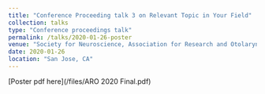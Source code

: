 ```yaml
---
title: "Conference Proceeding talk 3 on Relevant Topic in Your Field"
collection: talks
type: "Conference proceedings talk"
permalink: /talks/2020-01-26-poster
venue: "Society for Neuroscience, Association for Research and Otolaryngology, Vestibular Oriented Research Meeting"
date: 2020-01-26
location: "San Jose, CA"
---
```


[Poster pdf here](/files/ARO 2020 Final.pdf)
